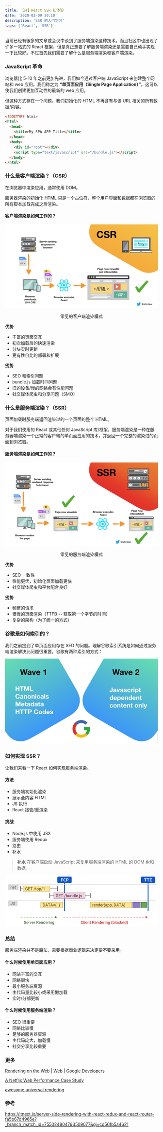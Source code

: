 ```yaml
---
title: 【译】React SSR 初体验
date: '2020-02-09 20:10'
description: 'SSR 的入门学习'
tags: ['React', 'SSR']
---
```


当前已经有很多的文章或会议中谈到了服务端渲染这种技术。而且社区中也出现了许多一站式的 React 框架，但是真正想要了解服务端渲染还是需要自己动手实现一下比较好。不过首先我们需要了解什么是服务端渲染和客户端渲染。

### JavaScript 革命

浏览器比 5-10 年之前更加先进，我们如今通过客户端 JavaScript 来创建整个网站和 web 应用。我们称之为 **“单页面应用（Single Page Application）”**。这可以使我们创建更加互动性的最新的 web 应用。

但这种方式存在一个问题，我们初始化的 HTML 不再含有与该 URL 相关的所有数据/内容。

```html
<!DOCTYPE html>
<html>
  <head>
    <title>My SPA APP Title</title>
  </head>
  <body>
    <div id="root"></div>
    <script type="text/javascript" src="/bundle.js"></script>
  </body>
</html>
```

### 什么是客户端渲染？（CSR）

在浏览器中渲染应用，通常使用 DOM。

服务器渲染的初始化 HTML 只是一个占位符，整个用户界面和数据都在浏览器的所有脚本加载完成之后渲染。

#### 客户端渲染是如何工作的？

![csr work](csr-work.png)

<center>常见的客户端渲染模式</center>

**优势**

- 丰富的页面交互
- 初次加载后的快速渲染
- 分块实时更新
- 更有性价比的部署和扩展

**劣势**

- SEO 和索引问题
- bundle.js 加载时间问题
- 旧的设备/慢的网络会有性能问题
- 社交媒体爬虫和分享问题（SMO）

### 什么是服务端渲染？（SSR）

页面加载时服务端返回渲染过的一个页面的整个 HTML。

对于我们使用的 React 或其他任何 JavaScript 库/框架，服务端渲染是一种在服务器端渲染一个正常的客户端的单页面应用的技术，并返回一个完整的渲染过的页面到浏览器。

#### 服务端渲染是如何工作的？

![ssr work](ssr-work.png)

<center>常见的服务端渲染模式</center>

**优势**

- SEO 一致性
- 性能更优，初始化页面加载更快
- 社交媒体爬虫和平台配合良好

**劣势**

- 频繁的请求
- 很慢的页面渲染（TTFB -- 获取第一个字节的时间）
- 复杂的架构（为了统一的方式）

### 谷歌是如何索引的？

我们之前提到了单页面应用存在 SEO 的问题。理解谷歌索引系统是如何通过服务端渲染解决此问题很重要，谷歌有两种索引的方式：

![google indexing](google-indexing.png)

### 如何实现 SSR？

让我们来看一下 React 如何实现服务端渲染。

#### 方法

- 服务端初始化渲染
- 展示全内容 HTML
- JS 执行
- React 接管/重渲染

#### 挑战

- Node.js 中使用 JSX
- 服务端使用 Redux
- 路由
- 补水

> **补水**
> 在客户端启动 JavaScript 来复用服务端渲染的 HTML 的 DOM 树和数据。

![react rehydration](react-rehydration.png)

### 总结

服务端渲染并不是魔法，需要根据商业逻辑来决定要不要采用。

#### 什么时候使用单页面应用？

- 网站丰富的交互
- 网络很快
- 最小服务端资源
- 主代码量比较小或采用懒加载
- 实时/分部更新

#### 什么时候使用服务端渲染？

- SEO 很重要
- 网络比较慢
- 足够的服务器资源
- 主代码庞大，加载慢
- 社交分享比较重要

### 更多

[Rendering on the Web | Web | Google Developers](https://developers.google.com/web/updates/2019/02/rendering-on-the-web)

[A Netflix Web Performance Case Study](https://medium.com/dev-channel/a-netflix-web-performance-case-study-c0bcde26a9d9)

[awesome universal rendering](https://github.com/brillout/awesome-universal-rendering)

### 参考

<https://itnext.io/server-side-rendering-with-react-redux-and-react-router-fa5b67d4965e?_branch_match_id=755024804793509077&gi=cd56fb5a4621>

